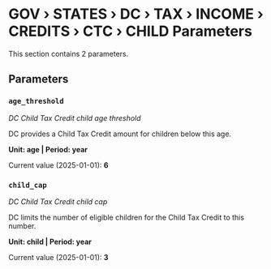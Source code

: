 # GOV › STATES › DC › TAX › INCOME › CREDITS › CTC › CHILD Parameters

This section contains 2 parameters.

## Parameters

### `age_threshold`
*DC Child Tax Credit child age threshold*

DC provides a Child Tax Credit amount for children below this age.

**Unit: age | Period: year**

Current value (2025-01-01): **6**


### `child_cap`
*DC Child Tax Credit child cap*

DC limits the number of eligible children for the Child Tax Credit to this number.

**Unit: child | Period: year**

Current value (2025-01-01): **3**

